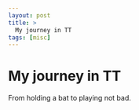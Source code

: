 ```yaml
---
layout: post
title: >
  My journey in TT
tags: [misc]
---
```



# My journey in TT

From holding a bat to playing not bad.